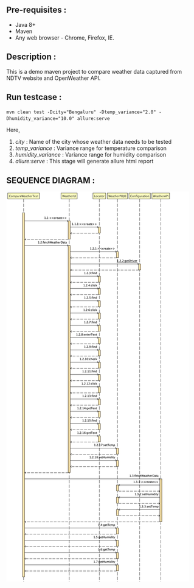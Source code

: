 ## Pre-requisites :
* Java 8+
* Maven
* Any web browser - Chrome, Firefox, IE.

## Description :
This is a demo maven project to compare weather data captured from NDTV website and OpenWeather API.

## Run testcase :
`mvn clean test -Dcity="Bengaluru" -Dtemp_variance="2.0" -Dhumidity_variance="10.0" allure:serve`

Here,
1. *city* : Name of the city whose weather data needs to be tested
1. *temp_variance* : Variance range for temperature comparison
1. *humidity_variance* : Variance range for humidity comparison
1. *allure:serve* : This stage will generate allure html report

## SEQUENCE DIAGRAM :

![Sequence Diagram](seq_diag.png?raw=true "Sequence_Diagram")
